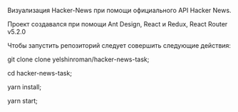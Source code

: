 Визуализация Hacker-News при помощи  официального API Hacker News.

Проект создавался при помощи Ant Design, React и Redux, React Router v5.2.0

Чтобы запустить репозиторий следует совершить следующие действия:

git clone clone yelshinroman/hacker-news-task;

cd hacker-news-task;

yarn install;

yarn start;
